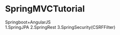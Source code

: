 # SpringMVCTutorial
Springboot+AngularJS</br>
1.SpringJPA
2.SpringRest
3.SpringSecurity(CSRFFilter)

